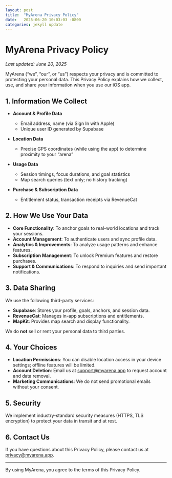 ```yaml
---
layout: post
title:  "MyArena Privacy Policy"
date:   2025-06-20 10:03:03 -0800
categories: jekyll update
---
```

# MyArena Privacy Policy

_Last updated: June 20, 2025_

MyArena (“we”, “our”, or “us”) respects your privacy and is committed to protecting your personal data. This Privacy Policy explains how we collect, use, and share your information when you use our iOS app.

## 1. Information We Collect

- **Account & Profile Data**  
  - Email address, name (via Sign In with Apple)  
  - Unique user ID generated by Supabase  

- **Location Data**  
  - Precise GPS coordinates (while using the app) to determine proximity to your “arena”  

- **Usage Data**  
  - Session timings, focus durations, and goal statistics  
  - Map search queries (text only; no history tracking)  

- **Purchase & Subscription Data**  
  - Entitlement status, transaction receipts via RevenueCat  

## 2. How We Use Your Data

- **Core Functionality**: To anchor goals to real-world locations and track your sessions.  
- **Account Management**: To authenticate users and sync profile data.  
- **Analytics & Improvements**: To analyze usage patterns and enhance features.  
- **Subscription Management**: To unlock Premium features and restore purchases.  
- **Support & Communications**: To respond to inquiries and send important notifications.

## 3. Data Sharing

We use the following third-party services:

- **Supabase**: Stores your profile, goals, anchors, and session data.  
- **RevenueCat**: Manages in-app subscriptions and entitlements.  
- **MapKit**: Provides map search and display functionality.

We do **not** sell or rent your personal data to third parties.

## 4. Your Choices

- **Location Permissions**: You can disable location access in your device settings; offline features will be limited.  
- **Account Deletion**: Email us at [support@myarena.app](mailto:support@myarena.app) to request account and data removal.  
- **Marketing Communications**: We do not send promotional emails without your consent.

## 5. Security

We implement industry-standard security measures (HTTPS, TLS encryption) to protect your data in transit and at rest.

## 6. Contact Us

If you have questions about this Privacy Policy, please contact us at [privacy@myarena.app](mailto:privacy@myarena.app).

---

By using MyArena, you agree to the terms of this Privacy Policy.